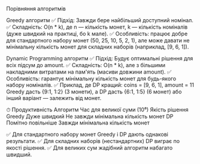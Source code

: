 Порівняння алгоритмів

Greedy алгоритм
✅ Підхід: Завжди бере найбільший доступний номінал.
✅ Складність: O(n \* k), де n — кількість монет, k — кількість номіналів (дуже швидкий на практиці, бо k мале).
✅ Особливість: працює добре для стандартного набору монет (50, 25, 10, 5, 2, 1), але може давати не мінімальну кількість монет для складних наборів (наприклад, [9, 6, 1]).

Dynamic Programming алгоритм
✅ Підхід: Будує оптимальні рішення для всіх підсум до amount.
✅ Складність: O(n \* k), але з більшими накладними витратами на пам'ять (масиви довжини amount).
✅ Особливість: гарантує мінімальну кількість монет для будь-якого набору номіналів.
✅ Приклад, де DP кращий: coins = [9, 6, 1], amount = 11
Greedy дасть {9:1, 1:2} (3 монети), а DP дасть {6:1, 1:5} (6 монет) або інший варіант — залежить від монет.

⏱ Продуктивність
Алгоритм Час для великої суми (10⁶) Якість рішення
Greedy Дуже швидкий Не завжди мінімальна кількість монет
DP Помітно повільніше Завжди мінімальна кількість монет

✅ Для стандартного набору монет Greedy і DP дають однакові результати.
✅ Для складних наборів (нестандартних) DP виграє по якості рішення.
✅ Для великих сум жадібний алгоритм набагато швидший.
